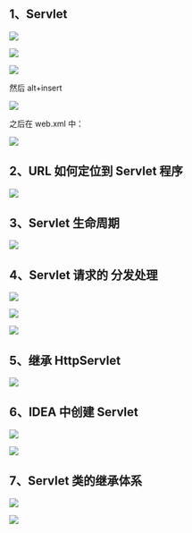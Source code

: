 ## 1、Servlet

![](https://azhu12138.oss-cn-shenzhen.aliyuncs.com/img/20200522223631.png)

![](https://azhu12138.oss-cn-shenzhen.aliyuncs.com/img/20200522224024.png)

![](https://azhu12138.oss-cn-shenzhen.aliyuncs.com/img/20200522224136.png)

然后 alt+insert

![](https://azhu12138.oss-cn-shenzhen.aliyuncs.com/img/20200522224358.png)

之后在 web.xml 中：

![](https://azhu12138.oss-cn-shenzhen.aliyuncs.com/img/20200522224959.png)



## 2、URL 如何定位到 Servlet 程序

![](https://azhu12138.oss-cn-shenzhen.aliyuncs.com/img/20200522231957.png)

## 3、Servlet 生命周期

![](https://azhu12138.oss-cn-shenzhen.aliyuncs.com/img/20200522232530.png)

## 4、Servlet 请求的 分发处理

![](https://azhu12138.oss-cn-shenzhen.aliyuncs.com/img/20200522234024.png)

![](https://azhu12138.oss-cn-shenzhen.aliyuncs.com/img/20200522234156.png)

![](https://azhu12138.oss-cn-shenzhen.aliyuncs.com/img/20200522234228.png)

## 5、继承 HttpServlet

![](https://azhu12138.oss-cn-shenzhen.aliyuncs.com/img/20200523142406.png)

## 6、IDEA 中创建 Servlet

![](https://azhu12138.oss-cn-shenzhen.aliyuncs.com/img/20200523144652.png)

![](https://azhu12138.oss-cn-shenzhen.aliyuncs.com/img/20200523144557.png)

## 7、Servlet 类的继承体系



![](https://azhu12138.oss-cn-shenzhen.aliyuncs.com/img/20200523151624.png)

![](https://azhu12138.oss-cn-shenzhen.aliyuncs.com/img/20200523151542.png)

